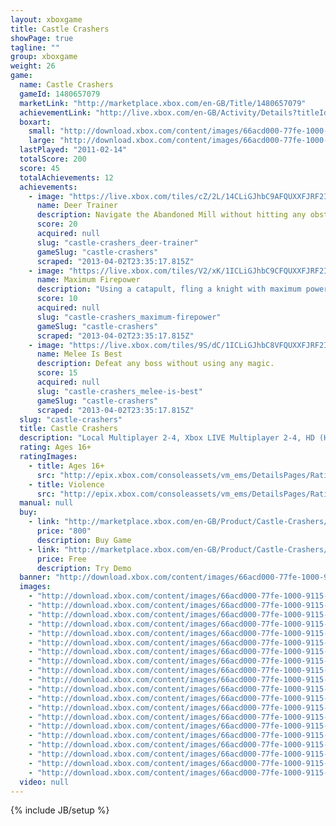 ```yaml
---
layout: xboxgame
title: Castle Crashers
showPage: true
tagline: ""
group: xboxgame
weight: 26
game: 
  name: Castle Crashers
  gameId: 1480657079
  marketLink: "http://marketplace.xbox.com/en-GB/Title/1480657079"
  achievementLink: "http://live.xbox.com/en-GB/Activity/Details?titleId=1480657079"
  boxart: 
    small: "http://download.xbox.com/content/images/66acd000-77fe-1000-9115-d802584108b7/1033/boxartsm.jpg"
    large: "http://download.xbox.com/content/images/66acd000-77fe-1000-9115-d802584108b7/1033/boxartlg.jpg"
  lastPlayed: "2011-02-14"
  totalScore: 200
  score: 45
  totalAchievements: 12
  achievements: 
    - image: "https://live.xbox.com/tiles/cZ/2L/14CLiGJhbC9AFQUXXFJRF2I3L2FjaC8wLzQAAAAA5+fn+KSdag==.jpg"
      name: Deer Trainer
      description: Navigate the Abandoned Mill without hitting any obstacles.
      score: 20
      acquired: null
      slug: "castle-crashers_deer-trainer"
      gameSlug: "castle-crashers"
      scraped: "2013-04-02T23:35:17.815Z"
    - image: "https://live.xbox.com/tiles/V2/xK/1ICLiGJhbC9CFQUXXFJRF2I3L2FjaC8wLzYAAAAA5+fn+2VsTA==.jpg"
      name: Maximum Firepower
      description: "Using a catapult, fling a knight with maximum power."
      score: 10
      acquired: null
      slug: "castle-crashers_maximum-firepower"
      gameSlug: "castle-crashers"
      scraped: "2013-04-02T23:35:17.815Z"
    - image: "https://live.xbox.com/tiles/9S/dC/1ICLiGJhbC8VFQUXXFJRF2I3L2FjaC8wL2EAAAAA5+fn+20n7g==.jpg"
      name: Melee Is Best
      description: Defeat any boss without using any magic.
      score: 15
      acquired: null
      slug: "castle-crashers_melee-is-best"
      gameSlug: "castle-crashers"
      scraped: "2013-04-02T23:35:17.815Z"
  slug: "castle-crashers"
  title: Castle Crashers
  description: "Local Multiplayer 2-4, Xbox LIVE Multiplayer 2-4, HD (High Definition). Unlock the full version of Castle Crashers and start your journey into a world of magic and mystery! Battle your way across frozen tundra&rsquo;s, deadly lava fields, and rival kingdoms in search of your kidnapped princess in this epic adventure.  Eliminate your enemies with over 20 unlockable characters, 40 weapons to customize your hero with, and an arsenal of combos and magical attacks to choose from.  Adventure together like never before - up to 4 can team up on the same console or over Xbox LIVE! This game requires the Xbox 360 hard drive or the 512MB Memory Unit for storage. There are no refunds for this item. For more information, see www.xbox.com/live/accounts."
  rating: Ages 16+
  ratingImages: 
    - title: Ages 16+
      src: "http://epix.xbox.com/consoleassets/vm_ems/DetailsPages/RatingSystemID/14/default/Values/14004.png"
    - title: Violence
      src: "http://epix.xbox.com/consoleassets/vm_ems/DetailsPages/RatingSystemID/14/default/Descriptors/14005.png"
  manual: null
  buy: 
    - link: "http://marketplace.xbox.com/en-GB/Product/Castle-Crashers/66acd000-77fe-1000-9115-d802584108b7?purchase=1&amp;DownloadType=Game"
      price: "800"
      description: Buy Game
    - link: "http://marketplace.xbox.com/en-GB/Product/Castle-Crashers/66acd000-77fe-1000-9115-d802584108b7?purchase=1&amp;DownloadType=GameDemo"
      price: Free
      description: Try Demo
  banner: "http://download.xbox.com/content/images/66acd000-77fe-1000-9115-d802584108b7/1033/banner.png"
  images: 
    - "http://download.xbox.com/content/images/66acd000-77fe-1000-9115-d802584108b7/1033/screenlg1.jpg"
    - "http://download.xbox.com/content/images/66acd000-77fe-1000-9115-d802584108b7/1033/screenlg2.jpg"
    - "http://download.xbox.com/content/images/66acd000-77fe-1000-9115-d802584108b7/1033/screenlg3.jpg"
    - "http://download.xbox.com/content/images/66acd000-77fe-1000-9115-d802584108b7/1033/screenlg4.jpg"
    - "http://download.xbox.com/content/images/66acd000-77fe-1000-9115-d802584108b7/1033/screenlg5.jpg"
    - "http://download.xbox.com/content/images/66acd000-77fe-1000-9115-d802584108b7/1033/screenlg6.jpg"
    - "http://download.xbox.com/content/images/66acd000-77fe-1000-9115-d802584108b7/1033/screenlg7.jpg"
    - "http://download.xbox.com/content/images/66acd000-77fe-1000-9115-d802584108b7/1033/screenlg8.jpg"
    - "http://download.xbox.com/content/images/66acd000-77fe-1000-9115-d802584108b7/1033/screenlg9.jpg"
    - "http://download.xbox.com/content/images/66acd000-77fe-1000-9115-d802584108b7/1033/screenlg10.jpg"
    - "http://download.xbox.com/content/images/66acd000-77fe-1000-9115-d802584108b7/1033/screenlg11.jpg"
    - "http://download.xbox.com/content/images/66acd000-77fe-1000-9115-d802584108b7/1033/screenlg12.jpg"
    - "http://download.xbox.com/content/images/66acd000-77fe-1000-9115-d802584108b7/1033/screenlg13.jpg"
    - "http://download.xbox.com/content/images/66acd000-77fe-1000-9115-d802584108b7/1033/screenlg14.jpg"
    - "http://download.xbox.com/content/images/66acd000-77fe-1000-9115-d802584108b7/1033/screenlg15.jpg"
    - "http://download.xbox.com/content/images/66acd000-77fe-1000-9115-d802584108b7/1033/screenlg16.jpg"
    - "http://download.xbox.com/content/images/66acd000-77fe-1000-9115-d802584108b7/1033/screenlg17.jpg"
    - "http://download.xbox.com/content/images/66acd000-77fe-1000-9115-d802584108b7/1033/screenlg18.jpg"
    - "http://download.xbox.com/content/images/66acd000-77fe-1000-9115-d802584108b7/1033/screenlg19.jpg"
    - "http://download.xbox.com/content/images/66acd000-77fe-1000-9115-d802584108b7/1033/screenlg20.jpg"
  video: null
---
```

{% include JB/setup %}